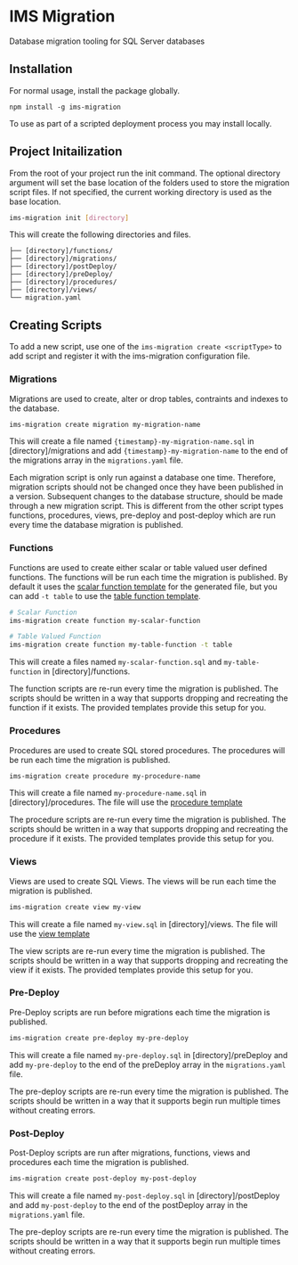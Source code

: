 # IMS Migration
Database migration tooling for SQL Server databases

## Installation
For normal usage, install the package globally.

```
npm install -g ims-migration
```

To use as part of a scripted deployment process you may install locally.

## Project Initailization
From the root of your project run the init command. The optional directory argument will set the base location of the folders used to store the migration script files. If not specified, the current working directory is used as the base location.

```bash
ims-migration init [directory]
```

This will create the following directories and files.

```
├── [directory]/functions/
├── [directory]/migrations/
├── [directory]/postDeploy/
├── [directory]/preDeploy/
├── [directory]/procedures/
├── [directory]/views/
└── migration.yaml
```

## Creating Scripts
To add a new script, use one of the ```ims-migration create <scriptType>``` to add script and register it with the ims-migration configuration file.

### Migrations
Migrations are used to create, alter or drop tables, contraints and indexes to the database.

```bash
ims-migration create migration my-migration-name
```

This will create a file named ```{timestamp}-my-migration-name.sql``` in [directory]/migrations and add ```{timestamp}-my-migration-name``` to the end of the migrations array in the ```migrations.yaml``` file. 

Each migration script is only run against a database one time. Therefore, migration scripts should not be changed once they have been published in a version. Subsequent changes to the database structure, should be made through a new migration script. This is different from the other script types functions, procedures, views, pre-deploy and post-deploy which are run every time the database migration is published.

### Functions
Functions are used to create either scalar or table valued user defined functions. The functions will be run each time the migration is published. By default it uses the [scalar function template](https://github.com/gatewayapps/ims-migration/tree/master/assets/templates/function-scalar.sql) for the generated file, but you can add ```-t table``` to use the [table function template](https://github.com/gatewayapps/ims-migration/tree/master/assets/templates/function-table.sql).

```bash
# Scalar Function
ims-migration create function my-scalar-function

# Table Valued Function
ims-migration create function my-table-function -t table
```

This will create a files named ```my-scalar-function.sql``` and ```my-table-function``` in [directory]/functions.

The function scripts are re-run every time the migration is published. The scripts should be written in a way that supports dropping and recreating the function if it exists. The provided templates provide this setup for you.

### Procedures
Procedures are used to create SQL stored procedures. The procedures will be run each time the migration is published.

```bash
ims-migration create procedure my-procedure-name
```

This will create a file named ```my-procedure-name.sql``` in [directory]/procedures. The file will use the [procedure template](https://github.com/gatewayapps/ims-migration/tree/master/assets/templates/procedure.sql)

The procedure scripts are re-run every time the migration is published. The scripts should be written in a way that supports dropping and recreating the procedure if it exists. The provided templates provide this setup for you.

### Views
Views are used to create SQL Views. The views will be run each time the migration is published.

```bash
ims-migration create view my-view
```

This will create a file named ```my-view.sql``` in [directory]/views. The file will use the [view template](https://github.com/gatewayapps/ims-migration/tree/master/assets/templates/view.sql)

The view scripts are re-run every time the migration is published. The scripts should be written in a way that supports dropping and recreating the view if it exists. The provided templates provide this setup for you.

### Pre-Deploy
Pre-Deploy scripts are run before migrations each time the migration is published.

```bash
ims-migration create pre-deploy my-pre-deploy
```

This will create a file named ```my-pre-deploy.sql``` in [directory]/preDeploy and add ```my-pre-deploy``` to the end of the preDeploy array in the ```migrations.yaml``` file. 

The pre-deploy scripts are re-run every time the migration is published. The scripts should be written in a way that it supports begin run multiple times without creating errors.

### Post-Deploy
Post-Deploy scripts are run after migrations, functions, views and procedures each time the migration is published.

```bash
ims-migration create post-deploy my-post-deploy
```

This will create a file named ```my-post-deploy.sql``` in [directory]/postDeploy and add ```my-post-deploy``` to the end of the postDeploy array in the ```migrations.yaml``` file. 

The pre-deploy scripts are re-run every time the migration is published. The scripts should be written in a way that it supports begin run multiple times without creating errors.
